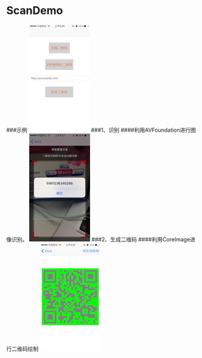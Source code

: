 # ScanDemo
###示例
![image](https://github.com/icoder20150719/ScanDemo/blob/master/images/1.PNG)
###1、识别
####利用AVFoundation进行图像识别。
![image](https://github.com/icoder20150719/ScanDemo/blob/master/images/2.PNG)
###2、生成二维码
####利用CoreImage进行二维码绘制
![image](https://github.com/icoder20150719/ScanDemo/blob/master/images/3.PNG)
